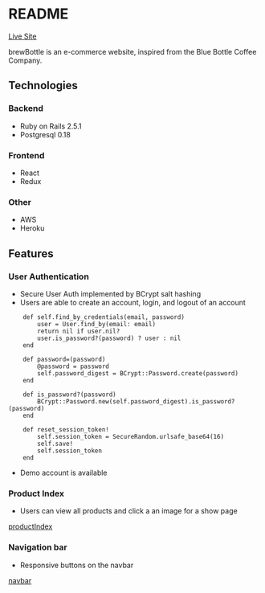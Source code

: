 # README

[Live Site](https://brewbottle.herokuapp.com/#/)

brewBottle is an e-commerce website, inspired from the Blue Bottle Coffee Company.

## Technologies

### Backend
  * Ruby on Rails 2.5.1
  * Postgresql 0.18
### Frontend
  * React
  * Redux
### Other
  * AWS
  * Heroku

## Features 

### User Authentication
  * Secure User Auth implemented by BCrypt salt hashing 
  * Users are able to create an account, login, and logout of an account 
  
```
    def self.find_by_credentials(email, password)
        user = User.find_by(email: email)
        return nil if user.nil?
        user.is_password?(password) ? user : nil
    end

    def password=(password)
        @password = password
        self.password_digest = BCrypt::Password.create(password)    
    end

    def is_password?(password)
        BCrypt::Password.new(self.password_digest).is_password?(password)
    end

    def reset_session_token!
        self.session_token = SecureRandom.urlsafe_base64(16)
        self.save!
        self.session_token
    end
```
  * Demo account is available

### Product Index 
  * Users can view all products and click a an image for a show page

[productIndex](./screenshots/productIndex)

### Navigation bar
  * Responsive buttons on the navbar

[navbar](./screenshots/website.png)


































<!-- # README


This README would normally document whatever steps are necessary to get the
application up and running.

Things you may want to cover:

* Ruby version

* System dependencies

* Configuration

* Database creation

* Database initialization

* How to run the test suite

* Services (job queues, cache servers, search engines, etc.)

* Deployment instructions

* ... -->

